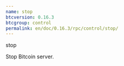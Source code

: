 ```yaml
---
name: stop
btcversion: 0.16.3
btcgroup: control
permalink: en/doc/0.16.3/rpc/control/stop/
---
```


stop

Stop Bitcoin server.


